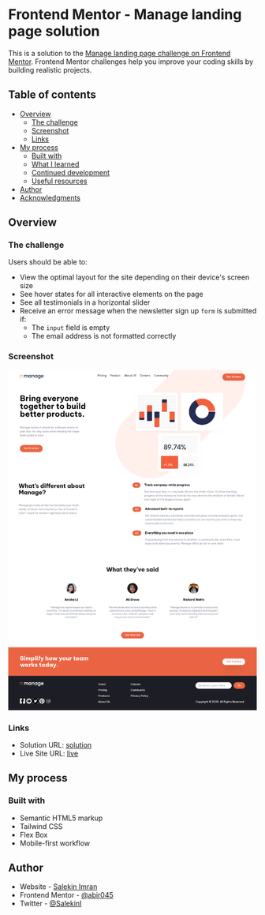 # Frontend Mentor - Manage landing page solution

This is a solution to the [Manage landing page challenge on Frontend Mentor](https://www.frontendmentor.io/challenges/manage-landing-page-SLXqC6P5). Frontend Mentor challenges help you improve your coding skills by building realistic projects.

## Table of contents

- [Overview](#overview)
  - [The challenge](#the-challenge)
  - [Screenshot](#screenshot)
  - [Links](#links)
- [My process](#my-process)
  - [Built with](#built-with)
  - [What I learned](#what-i-learned)
  - [Continued development](#continued-development)
  - [Useful resources](#useful-resources)
- [Author](#author)
- [Acknowledgments](#acknowledgments)

## Overview

### The challenge

Users should be able to:

- View the optimal layout for the site depending on their device's screen size
- See hover states for all interactive elements on the page
- See all testimonials in a horizontal slider
- Receive an error message when the newsletter sign up `form` is submitted if:
  - The `input` field is empty
  - The email address is not formatted correctly

### Screenshot

![](./images/fullpage.png)

### Links

- Solution URL: [solution](https://github.com/abir045/frontend-mentor-manage-landing-react-tailwind)
- Live Site URL: [live](https://frontend-mentor-manage-landing-react-tailwind.vercel.app/#)

## My process

### Built with

- Semantic HTML5 markup
- Tailwind CSS
- Flex Box
- Mobile-first workflow

## Author

- Website - [Salekin Imran](https://dev-salekin.vercel.app/)
- Frontend Mentor - [@abir045](https://www.frontendmentor.io/profile/yourusername)
- Twitter - [@SalekinI](https://www.twitter.com/SalekinI)
